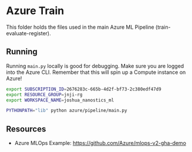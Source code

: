 # Azure Train

This folder holds the files used in the main Azure ML Pipeline (train-evaluate-register).

## Running

Running `main.py` locally is good for debugging. Make sure you are logged into the Azure CLI. Remember that this will spin up a Compute instance on Azure!

```bash
export SUBSCRIPTION_ID=2676283c-665b-4d2f-bf73-2c380edf47d9
export RESOURCE_GROUP=jnji-rg
export WORKSPACE_NAME=joshua_nanostics_ml

PYTHONPATH="lib" python azure/pipeline/main.py
```

## Resources

- Azure MLOps Example: https://github.com/Azure/mlops-v2-gha-demo
